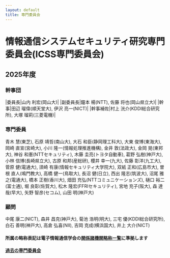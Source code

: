 ```yaml
---
layout: default
title: 専門委員会
---
```


# 情報通信システムセキュリティ研究専門委員会(ICSS専門委員会)

## 2025年度

### 幹事団

|委員長|山内 利宏(岡山大)|
|副委員長|鐘本 楊(NTT), 佐藤 将也(岡山県立大)|
|幹事|田辺 瑠偉(順天堂大), 伊沢 亮一(NICT)|
|幹事補佐|村上 洸介(KDDI総合研究所), 大塚 瑠莉(三菱電機)|


### 専門委員

青木 慧(東芝), 
石原 靖哲(南山大), 
大石 和臣(静岡理工科大), 
大東 俊博(東海大), 
岡崎 直宣(宮崎大), 
小川 隆一(情報処理推進機構), 
金井 敦(法政大), 
金岡 晃(東邦大), 
神谷 和憲(NTTセキュリティ), 
木藤 圭亮(トヨタ自動車), 
葛野 弘樹(神戸大), 
小林 信博(長崎県立大), 
古原 和邦(産総研), 
櫻井 幸一(九大), 
佐藤 彰洋(九工大), 
菅原 健(電通大), 
須崎 有康(情報セキュリティ大学院大), 
双紙 正和(広島市大), 
曽根 直人(鳴門教大), 
高橋 健一(鳥取大), 
長沼 健(日立), 
西出 隆志(筑波大), 
沼尾 雅之(電通大), 
橋本 正樹(香川大), 
畑田 充弘(NTTコミュニケーションズ), 
樋口 裕二(富士通), 
堀 良彰(佐賀大), 
松木 隆宏(FFRIセキュリティ), 
宮地 充子(阪大), 
森 達哉(早大), 
矢野 智彦(セコム), 
山田 明(神戸大)

### 顧問

中尾 康二(NICT), 
森井 昌克(神戸大), 
菊池 浩明(明大), 
三宅 優(KDDI総合研究所), 
白石 善明(神戸大), 
高倉 弘喜(NII), 
吉岡 克成(横浜国大), 
井上 大介(NICT)


#### 所属の略称表記は電子情報通信学会の[関係諸機関略称一覧](https://www.ieice.org/jpn_r/about/kikanryakusho.html)に準拠します

#### [過去の専門委員会](committee-past.html)
